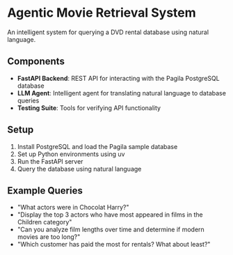 # Agentic Movie Retrieval System

An intelligent system for querying a DVD rental database using natural language.

## Components

- **FastAPI Backend**: REST API for interacting with the Pagila PostgreSQL database
- **LLM Agent**: Intelligent agent for translating natural language to database queries
- **Testing Suite**: Tools for verifying API functionality

## Setup

1. Install PostgreSQL and load the Pagila sample database
2. Set up Python environments using uv
3. Run the FastAPI server
4. Query the database using natural language

## Example Queries

- "What actors were in Chocolat Harry?"
- "Display the top 3 actors who have most appeared in films in the Children category"
- "Can you analyze film lengths over time and determine if modern movies are too long?"
- "Which customer has paid the most for rentals? What about least?"
